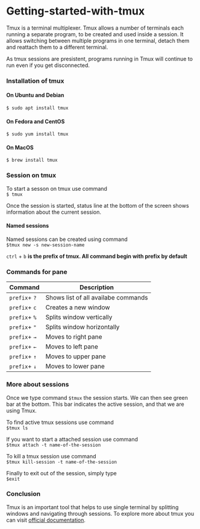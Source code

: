 # Getting-started-with-tmux

Tmux is a terminal multiplexer. Tmux allows a number of terminals  each running a separate program, to be created and used inside a session. It allows switching between multiple programs in one terminal, detach them and reattach them to a different terminal.

As tmux sessions are presistent, programs running in Tmux will continue to run even if you get disconnected.


### Installation of tmux
#### On Ubuntu and Debian
```$ sudo apt install tmux```

#### On Fedora and CentOS
```$ sudo yum install tmux```

#### On MacOS
```$ brew install tmux```

### Session on tmux
To start a sesson on tmux use command <br>
```$ tmux```

Once the session is started, status line at the bottom of the screen shows information about the current session.

#### Named sessions
Named sessions can be created using command <br>
```$tmux new -s new-session-name```

`ctrl` + `b` **is the prefix of tmux. All command begin with prefix by default**

### Commands for pane
| Command | Description |
|---------|--------------|
| `prefix`+ `?`| Shows list of all availabe commands|
| `prefix`+ `c`| Creates a new window|
| `prefix`+ `%`| Splits window vertically|
| `prefix`+ `"`| Splits window horizontally|
| `prefix`+ `→`| Moves to right pane|
| `prefix`+ `←`| Moves to left pane|
| `prefix`+ `↑`| Moves to upper pane|
| `prefix`+ `↓`| Moves to lower pane|


### More about sessions
Once we type command `$tmux` the session starts. We can then see green bar at the bottom. This bar indicates the active session, and that we are using Tmux. 


To find active tmux sessions use command<br>
```$tmux ls```

If you want to start a attached session use command<br>
```$tmux attach -t name-of-the-session```

To kill a tmux session use command<br>
```$tmux kill-session -t name-of-the-session```

Finally to exit out of the session, simply type<br>
```$exit```

### Conclusion
Tmux is an important tool that helps to use single terminal  by splitting windows and navigating through sessions.
To explore more about tmux you can visit [official documentation](https://tmuxguide.readthedocs.io/en/latest/tmux/tmux.html).
